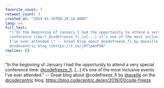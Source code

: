 ```yaml
---
favorite_count: 7
retweet_count: 3
created_at: "2019-01-30T08:20:16.000Z"
lang: en
full_text:
  "\"In the beginning of January I had the opportunity to attend a very special
  conference time:\_@codefreeze_fi.\n[...] it’s one of the most inclusive events
  I’ve ever attended.\" -- Great blog about @codefreeze_fi by @availle on the
  @codecentric blog.\nhttps://t.co/j0TlpAnPSN"
replies: []
---
```


"In the beginning of January I had the opportunity to attend a very special
conference time: [@codefreeze_fi](https://twitter.com/codefreeze_fi). [...] it’s
one of the most inclusive events I’ve ever attended." -- Great blog about
@codefreeze_fi by [@availle](https://twitter.com/availle) on the
[@codecentric](https://twitter.com/codecentric) blog.
<https://blog.codecentric.de/en/2019/01/code-freeze>
